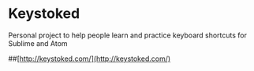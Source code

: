 Keystoked
==============

Personal project to help people learn and practice keyboard shortcuts for Sublime and Atom

##[http://keystoked.com/](http://keystoked.com/)